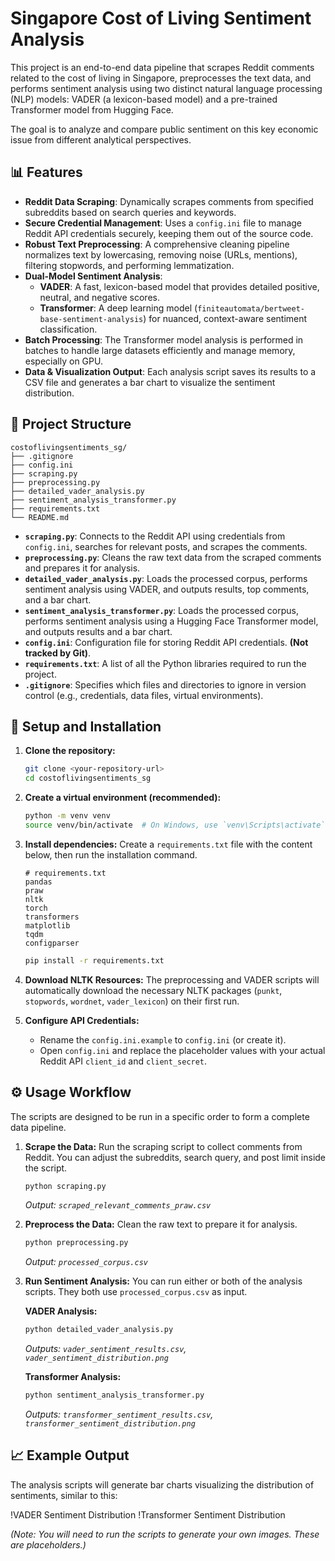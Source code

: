 # Singapore Cost of Living Sentiment Analysis

This project is an end-to-end data pipeline that scrapes Reddit comments related to the cost of living in Singapore, preprocesses the text data, and performs sentiment analysis using two distinct natural language processing (NLP) models: VADER (a lexicon-based model) and a pre-trained Transformer model from Hugging Face.

The goal is to analyze and compare public sentiment on this key economic issue from different analytical perspectives.

## 📊 Features

- **Reddit Data Scraping**: Dynamically scrapes comments from specified subreddits based on search queries and keywords.
- **Secure Credential Management**: Uses a `config.ini` file to manage Reddit API credentials securely, keeping them out of the source code.
- **Robust Text Preprocessing**: A comprehensive cleaning pipeline normalizes text by lowercasing, removing noise (URLs, mentions), filtering stopwords, and performing lemmatization.
- **Dual-Model Sentiment Analysis**:
  - **VADER**: A fast, lexicon-based model that provides detailed positive, neutral, and negative scores.
  - **Transformer**: A deep learning model (`finiteautomata/bertweet-base-sentiment-analysis`) for nuanced, context-aware sentiment classification.
- **Batch Processing**: The Transformer model analysis is performed in batches to handle large datasets efficiently and manage memory, especially on GPU.
- **Data & Visualization Output**: Each analysis script saves its results to a CSV file and generates a bar chart to visualize the sentiment distribution.

## 📂 Project Structure

```
costoflivingsentiments_sg/
├── .gitignore
├── config.ini
├── scraping.py
├── preprocessing.py
├── detailed_vader_analysis.py
├── sentiment_analysis_transformer.py
├── requirements.txt
└── README.md
```

- **`scraping.py`**: Connects to the Reddit API using credentials from `config.ini`, searches for relevant posts, and scrapes the comments.
- **`preprocessing.py`**: Cleans the raw text data from the scraped comments and prepares it for analysis.
- **`detailed_vader_analysis.py`**: Loads the processed corpus, performs sentiment analysis using VADER, and outputs results, top comments, and a bar chart.
- **`sentiment_analysis_transformer.py`**: Loads the processed corpus, performs sentiment analysis using a Hugging Face Transformer model, and outputs results and a bar chart.
- **`config.ini`**: Configuration file for storing Reddit API credentials. **(Not tracked by Git)**.
- **`requirements.txt`**: A list of all the Python libraries required to run the project.
- **`.gitignore`**: Specifies which files and directories to ignore in version control (e.g., credentials, data files, virtual environments).

## 🚀 Setup and Installation

1.  **Clone the repository:**
    ```bash
    git clone <your-repository-url>
    cd costoflivingsentiments_sg
    ```

2.  **Create a virtual environment (recommended):**
    ```bash
    python -m venv venv
    source venv/bin/activate  # On Windows, use `venv\Scripts\activate`
    ```

3.  **Install dependencies:**
    Create a `requirements.txt` file with the content below, then run the installation command.
    ```
    # requirements.txt
    pandas
    praw
    nltk
    torch
    transformers
    matplotlib
    tqdm
    configparser
    ```
    ```bash
    pip install -r requirements.txt
    ```

4.  **Download NLTK Resources:**
    The preprocessing and VADER scripts will automatically download the necessary NLTK packages (`punkt`, `stopwords`, `wordnet`, `vader_lexicon`) on their first run.

5.  **Configure API Credentials:**
    - Rename the `config.ini.example` to `config.ini` (or create it).
    - Open `config.ini` and replace the placeholder values with your actual Reddit API `client_id` and `client_secret`.

## ⚙️ Usage Workflow

The scripts are designed to be run in a specific order to form a complete data pipeline.

1.  **Scrape the Data:**
    Run the scraping script to collect comments from Reddit. You can adjust the subreddits, search query, and post limit inside the script.
    ```bash
    python scraping.py
    ```
    *Output: `scraped_relevant_comments_praw.csv`*

2.  **Preprocess the Data:**
    Clean the raw text to prepare it for analysis.
    ```bash
    python preprocessing.py
    ```
    *Output: `processed_corpus.csv`*

3.  **Run Sentiment Analysis:**
    You can run either or both of the analysis scripts. They both use `processed_corpus.csv` as input.

    **VADER Analysis:**
    ```bash
    python detailed_vader_analysis.py
    ```
    *Outputs: `vader_sentiment_results.csv`, `vader_sentiment_distribution.png`*

    **Transformer Analysis:**
    ```bash
    python sentiment_analysis_transformer.py
    ```
    *Outputs: `transformer_sentiment_results.csv`, `transformer_sentiment_distribution.png`*

## 📈 Example Output

The analysis scripts will generate bar charts visualizing the distribution of sentiments, similar to this:

!VADER Sentiment Distribution
!Transformer Sentiment Distribution

*(Note: You will need to run the scripts to generate your own images. These are placeholders.)*